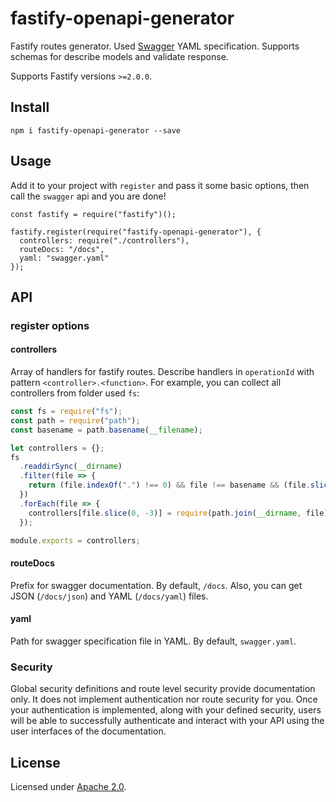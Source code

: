 # fastify-openapi-generator

Fastify routes generator. Used [Swagger](https://swagger.io/) YAML specification. Supports schemas for describe models and validate response. 

Supports Fastify versions `>=2.0.0`.

<a name="install"></a>
## Install
```shell script
npm i fastify-openapi-generator --save
```

<a name="usage"></a>
## Usage
Add it to your project with `register` and pass it some basic options, then call the `swagger` api and you are done!

```JS
const fastify = require("fastify")();

fastify.register(require("fastify-openapi-generator"), {
  controllers: require("./controllers"),
  routeDocs: "/docs",
  yaml: "swagger.yaml"
});
```

<a name="api"></a>
## API

<a name="register.options"></a>
### register options
<a name="controllers"></a>
#### controllers
Array of handlers for fastify routes. Describe handlers in `operationId` with pattern `<controller>.<function>`. For example, you can collect all controllers from folder used `fs`:
```js
const fs = require("fs");
const path = require("path");
const basename = path.basename(__filename);

let controllers = {};
fs
  .readdirSync(__dirname)
  .filter(file => {
    return (file.indexOf(".") !== 0) && file !== basename && (file.slice(-3) === ".js");
  })
  .forEach(file => {
    controllers[file.slice(0, -3)] = require(path.join(__dirname, file));
  });

module.exports = controllers;
```
<a name="routedocs"></a>
#### routeDocs
Prefix for swagger documentation. By default, `/docs`. Also, you can get JSON (`/docs/json`) and YAML (`/docs/yaml`) files.
<a name="yaml"></a>
#### yaml
Path for swagger specification file in YAML. By default, `swagger.yaml`.

<a name="security"></a>
### Security
Global security definitions and route level security provide documentation only. It does not implement authentication nor route security for you. Once your authentication is implemented, along with your defined security, users will be able to successfully authenticate and interact with your API using the user interfaces of the documentation.

<a name="license"></a>
## License

Licensed under [Apache 2.0](./LICENSE).